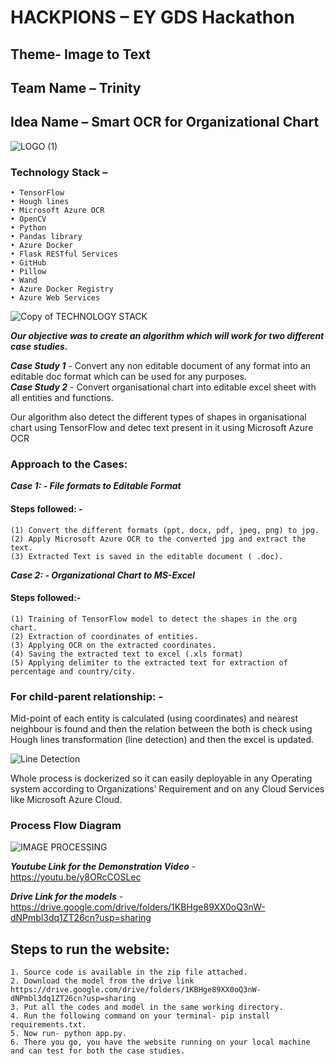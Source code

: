 # HACKPIONS – EY GDS Hackathon
## Theme- Image to Text
## Team Name – Trinity
## Idea Name – Smart OCR for Organizational Chart

![LOGO (1)](https://user-images.githubusercontent.com/39915573/101401974-1d07e180-38f9-11eb-9f57-ec5c1a230159.png)

### Technology Stack – 
    • TensorFlow
    • Hough lines
    • Microsoft Azure OCR
    • OpenCV
    • Python
    • Pandas library
    • Azure Docker
    • Flask RESTful Services
    • GitHub
    • Pillow
    • Wand
    • Azure Docker Registry
    • Azure Web Services

![Copy of TECHNOLOGY STACK](https://user-images.githubusercontent.com/54718939/101524235-b0035300-39af-11eb-8a48-68b79faeb2fd.jpg)

***Our objective was to create an algorithm which will work for two different case studies.***

***Case Study 1*** - Convert any non editable document of any format into an editable doc format which can be used for any purposes.<br>
***Case Study 2*** - Convert organisational chart into editable excel sheet with all entities and functions.

Our algorithm also detect the different types of shapes in organisational chart using TensorFlow and detec text present in it using Microsoft Azure OCR

### Approach to the Cases:

***Case 1: - File formats to Editable Format***
#### Steps followed: -
    (1) Convert the different formats (ppt, docx, pdf, jpeg, png) to jpg. 
    (2) Apply Microsoft Azure OCR to the converted jpg and extract the text.
    (3) Extracted Text is saved in the editable document ( .doc).

***Case 2: - Organizational Chart to MS-Excel***
#### Steps followed:-
    (1) Training of TensorFlow model to detect the shapes in the org chart.
    (2) Extraction of coordinates of entities.
    (3) Applying OCR on the extracted coordinates.
    (4) Saving the extracted text to excel (.xls format)
    (5) Applying delimiter to the extracted text for extraction of percentage and country/city.

### For child-parent relationship: -
Mid-point of each entity is calculated (using coordinates) and nearest neighbour is found and then the relation between the both is check using Hough lines transformation (line detection) and then the excel is updated.


![Line Detection](https://user-images.githubusercontent.com/54718939/101524369-d45f2f80-39af-11eb-8863-54dd9b37d14f.jpg)


Whole process is dockerized so it can easily deployable in any Operating system according to Organizations’ Requirement and on any Cloud Services like Microsoft Azure Cloud.

### Process Flow Diagram

![IMAGE PROCESSING](https://user-images.githubusercontent.com/54718939/101524088-7df1f100-39af-11eb-8a32-30f1a2a9bdfe.jpg)

***Youtube Link for the Demonstration Video*** - https://youtu.be/y8ORcCOSLec

***Drive Link for the models*** - https://drive.google.com/drive/folders/1KBHge89XX0oQ3nW-dNPmbl3dq1ZT26cn?usp=sharing

## Steps to run the website:
    1. Source code is available in the zip file attached.
    2. Download the model from the drive link https://drive.google.com/drive/folders/1KBHge89XX0oQ3nW-dNPmbl3dq1ZT26cn?usp=sharing
    3. Put all the codes and model in the same working directory.
    4. Run the following command on your terminal- pip install requirements.txt.
    5. Now run- python app.py.
    6. There you go, you have the website running on your local machine and can test for both the case studies.
